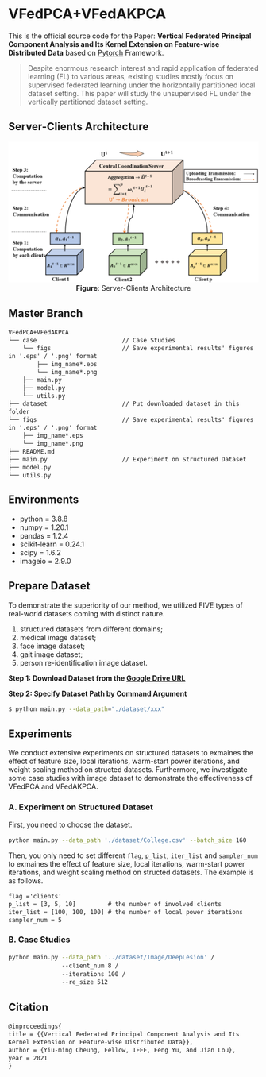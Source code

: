 # VFedPCA+VFedAKPCA
This is the official source code for the Paper: **Vertical Federated Principal Component Analysis and Its Kernel Extension on Feature-wise Distributed Data** based on [Pytorch](https://pytorch.org/) Framework. 

> Despite enormous research interest and rapid application of federated learning (FL) to various areas, existing studies mostly focus on supervised federated learning under the horizontally partitioned local dataset setting. This paper will study the unsupervised FL under the vertically partitioned dataset setting.

## Server-Clients Architecture
<p align="center">
  <img src="figs/sc_arc.png" alt="Server-Clients Architecture" width="600">
  <br>
  <b>Figure</b>: Server-Clients Architecture
</p>

## Master Branch
```
VFedPCA+VFedAKPCA                    
└── case                        // Case Studies
    └── figs                    // Save experimental results' figures in '.eps' / '.png' format 
        ├── img_name*.eps              
        └── img_name*.png           
    ├── main.py          
    ├── model.py              
    └── utils.py                 
├── dataset                     // Put downloaded dataset in this folder
└── figs                        // Save experimental results' figures in '.eps' / '.png' format
    ├── img_name*.eps              
    └── img_name*.png           
├── README.md               
├── main.py                     // Experiment on Structured Dataset
├── model.py                   
└── utils.py                     
```

## Environments

- python = 3.8.8
- numpy = 1.20.1
- pandas = 1.2.4
- scikit-learn = 0.24.1
- scipy = 1.6.2
- imageio = 2.9.0

## Prepare Dataset
To demonstrate the superiority of our method, we utilized FIVE types of real-world datasets coming with distinct nature.  
1) structured datasets from different domains; 
2) medical image dataset; 
3) face image dataset; 
4) gait image dataset;
5) person re-identification image dataset.

**Step 1: Download Dataset from the [Google Drive URL](https://drive.google.com/drive/folders/1Rv_a02tBygvbO8FY05XxsY_lhXLiHQj6?usp=sharing)**

**Step 2: Specify Dataset Path by Command Argument** 

```bash
$ python main.py --data_path="./dataset/xxx"
```

## Experiments
We conduct extensive experiments on structured datasets to exmaines the effect of feature size, local iterations, warm-start power iterations, and weight scaling method on structed datasets. Furthermore, we investigate some case studies with image dataset to demonstrate the effectiveness of VFedPCA and VFedAKPCA.

### A. Experiment on Structured Dataset
First, you need to choose the dataset.
```bash
python main.py --data_path './dataset/College.csv' --batch_size 160 
```
Then, you only need to set different `flag`, `p_list`, `iter_list` and `sampler_num` to exmaines the effect of feature size, local iterations, warm-start power iterations, and weight scaling method on structed datasets. The example is as follows.
```
flag ='clients'
p_list = [3, 5, 10]         # the number of involved clients
iter_list = [100, 100, 100] # the number of local power iterations
sampler_num = 5
```

### B. Case Studies
```bash
python main.py --data_path '../dataset/Image/DeepLesion' /
               --client_num 8 / 
               --iterations 100 / 
               --re_size 512
```

## Citation
```
@inproceedings{
title = {{Vertical Federated Principal Component Analysis and Its Kernel Extension on Feature-wise Distributed Data}},
author = {Yiu-ming Cheung, Fellow, IEEE, Feng Yu, and Jian Lou},
year = 2021
}
```